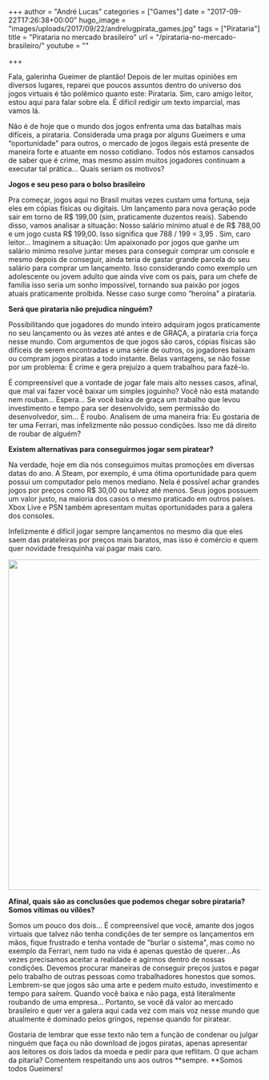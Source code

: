 +++
author = "André Lucas"
categories = ["Games"]
date = "2017-09-22T17:26:38+00:00"
hugo_image = "images/uploads/2017/09/22/andrelugpirata_games.jpg"
tags = ["Pirataria"]
title = "Pirataria no mercado brasileiro"
url = "/pirataria-no-mercado-brasileiro/"
youtube = ""

+++


Fala, galerinha Gueimer de plantão! Depois de ler muitas opiniões em diversos lugares, reparei que poucos assuntos dentro do universo dos jogos virtuais é tão polêmico quanto este: Pirataria. Sim, caro amigo leitor, estou aqui para falar sobre ela. É difícil redigir um texto imparcial, mas vamos lá.

Não é de hoje que o mundo dos jogos enfrenta uma das batalhas mais difíceis, a pirataria. Considerada uma praga por alguns Gueimers e uma “oportunidade" para outros, o mercado de jogos ilegais está presente de maneira forte e atuante em nosso cotidiano. Todos nós estamos cansados de saber que é crime, mas mesmo assim muitos jogadores continuam a executar tal prática... Quais seriam os motivos?

**Jogos e seu peso para o bolso brasileiro**

Pra começar, jogos aqui no Brasil muitas vezes custam uma fortuna, seja eles em cópias físicas ou digitais. Um lançamento para nova geração pode sair em torno de R$ 199,00 (sim, praticamente duzentos reais). Sabendo disso, vamos analisar a situação: Nosso salário mínimo atual é de R$ 788,00 e um jogo custa R$ 199,00. Isso significa que 788 / 199 = 3,95 . Sim, caro leitor... Imaginem a situação: Um apaixonado por jogos que ganhe um salário mínimo resolve juntar meses para conseguir comprar um console e mesmo depois de conseguir, ainda teria de gastar grande parcela do seu salário para comprar um lançamento. Isso considerando como exemplo um adolescente ou jovem adulto que ainda vive com os pais, para um chefe de família isso seria um sonho impossível, tornando sua paixão por jogos atuais praticamente proibida. Nesse caso surge como “heroína" a pirataria.

**Será que pirataria não prejudica ninguém?**

Possibilitando que jogadores do mundo inteiro adquiram jogos praticamente no seu lançamento ou às vezes até antes e de GRAÇA, a pirataria cria força nesse mundo. Com argumentos de que jogos são caros, cópias físicas são difíceis de serem encontradas e uma série de outros, os jogadores baixam ou compram jogos piratas a todo instante. Belas vantagens, se não fosse por um problema: É crime e gera prejuízo a quem trabalhou para fazê-lo.

É compreensível que a vontade de jogar fale mais alto nesses casos, afinal, que mal vai fazer você baixar um simples joguinho? Você não está matando nem rouban... Espera... Se você baixa de graça um trabalho que levou investimento e tempo para ser desenvolvido, sem permissão do desenvolvedor, sim... É roubo. Analisem de uma maneira fria: Eu gostaria de ter uma Ferrari, mas infelizmente não possuo condições. Isso me dá direito de roubar de alguém?

**Existem alternativas para conseguirmos jogar sem piratear?**

Na verdade, hoje em dia nós conseguimos muitas promoções em diversas datas do ano. A Steam, por exemplo, é uma ótima oportunidade para quem possui um computador pelo menos mediano. Nela é possível achar grandes jogos por preços como R$ 30,00 ou talvez até menos. Seus jogos possuem um valor justo, na maioria dos casos o mesmo praticado em outros países. Xbox Live e PSN também apresentam muitas oportunidades para a galera dos consoles.

Infelizmente é difícil jogar sempre lançamentos no mesmo dia que eles saem das prateleiras por preços mais baratos, mas isso é comércio e quem quer novidade fresquinha vai pagar mais caro.

<img src="https://fbcdn-sphotos-b-a.akamaihd.net/hphotos-ak-xpf1/v/t1.0-9/431683_10150592318427339_1577829464_n.jpg?oh=87c92e61e8cc7e88d1a21e1488124f25&amp;oe=55242BD4&amp;__gda__=1431745929_29b3e6fa4ee27e4282fec3cedc1afef3" alt="" style="display: block; width: 660px; margin: auto;" data-verified="redactor">

**Afinal, quais são as conclusões que podemos chegar sobre pirataria? Somos vítimas ou vilões?**

Somos um pouco dos dois... É compreensível que você, amante dos jogos virtuais que talvez não tenha condições de ter sempre os lançamentos em mãos, fique frustrado e tenha vontade de “burlar o sistema", mas como no exemplo da Ferrari, nem tudo na vida é apenas questão de querer...Às vezes precisamos aceitar a realidade e agirmos dentro de nossas condições. Devemos procurar maneiras de conseguir preços justos e pagar pelo trabalho de outras pessoas como trabalhadores honestos que somos. Lembrem-se que jogos são uma arte e pedem muito estudo, investimento e tempo para saírem. Quando você baixa e não paga, está literalmente roubando de uma empresa... Portanto, se você dá valor ao mercado brasileiro e quer ver a galera aqui cada vez com mais voz nesse mundo que atualmente é dominado pelos gringos, repense quando for piratear.

Gostaria de lembrar que esse texto não tem a função de condenar ou julgar ninguém que faça ou não download de jogos piratas, apenas apresentar aos leitores os dois lados da moeda e pedir para que reflitam. O que acham da pitaria? Comentem respeitando uns aos outros **sempre. **Somos todos Gueimers!

